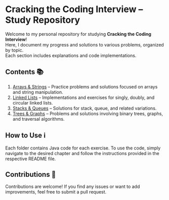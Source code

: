 # Cracking the Coding Interview – Study Repository

Welcome to my personal repository for studying **Cracking the Coding Interview**!  
Here, I document my progress and solutions to various problems, organized by topic.  
Each section includes explanations and code implementations.

## Contents 📚

1. [Arrays & Strings](arrays_strings/) – Practice problems and solutions focused on arrays and string manipulation.
2. [Linked Lists](linked_lists/) – Implementations and exercises for singly, doubly, and circular linked lists.
3. [Stacks & Queues](stacks_queues/) – Solutions for stack, queue, and related variations.
4. [Trees & Graphs](trees_graphs/) – Problems and solutions involving binary trees, graphs, and traversal algorithms.


## How to Use ℹ️

Each folder contains Java code for each exercise. To use the code, simply navigate to the desired chapter and follow the instructions provided in the respective README file.

## Contributions 🌟

Contributions are welcome! If you find any issues or want to add improvements, feel free to submit a pull request.
